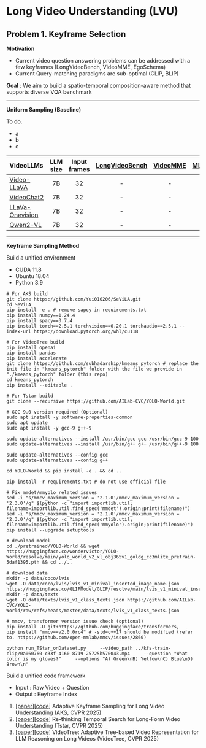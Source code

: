 # Long Video Understanding (LVU)

## Problem 1. Keyframe Selection
**Motivation**
* Current video question answering problems can be addressed with a few keyframes (LongVideoBench, VideoMME, EgoSchema)
* Current Query-matching paradigms are sub-optimal (CLIP, BLIP)

**Goal** : We aim to build a spatio-temporal composition-aware method that supports diverse VQA benchmark

---

**Uniform Sampling (Baseline)**

To do. 
* a
* b
* c

|     VideoLLMs     |  LLM size  | Input frames | [LongVideoBench](https://github.com/longvideobench/LongVideoBench) | [VideoMME](https://github.com/MME-Benchmarks/Video-MME) |  [MLVU](https://github.com/JUNJIE99/MLVU)  | [EgoTempo](https://github.com/google-research-datasets/egotempo) | [VidComposition](https://github.com/yunlong10/VidComposition) |
|:-----------------|:----------:|:------------:|:--------------:|:--------:|:------:|:--------:|:--------------:|
|   [Video-LLaVA](https://github.com/PKU-YuanGroup/Video-LLaVA)     |      7B    |       32     |        -       |     -    |    -   |     -    |        -       |
|    [VideoChat2](https://github.com/OpenGVLab/Ask-Anything/tree/main/video_chat2)     |      7B    |       32     |        -       |     -    |    -   |     -    |        -       |
| [LLaVa-Onevision](https://github.com/LLaVA-VL/LLaVA-NeXT)   |      7B    |       32     |        -       |     -    |    -   |     -    |        -       |
|     [Qwen2-VL](https://github.com/QwenLM/Qwen-VL)      |      7B    |       32     |        -       |     -    |    -   |     -    |        -       |


---

**Keyframe Sampling Method**

Build a unified environment 
* CUDA 11.8
* Ubuntu 18.04
* Python 3.9

```Shell
# For AKS build
git clone https://github.com/Yui010206/SeViLA.git
cd SeViLA
pip install -e . # remove sapcy in requirements.txt
pip install numpy==1.24.4
pip install spacy==3.7.4
pip install torch==2.5.1 torchvision==0.20.1 torchaudio==2.5.1 --index-url https://download.pytorch.org/whl/cu118
```

```Shell
# For VideoTree build
pip install openai
pip install pandas
pip install accelerate
git clone https://github.com/subhadarship/kmeans_pytorch # replace the init file in "kmeans_pytorch" folder with the file we provide in "./kmeans_pytorch" folder (this repo)
cd kmeans_pytorch
pip install --editable .
```
```Shell
# For Tstar build
git clone --recursive https://github.com/AILab-CVC/YOLO-World.git

# GCC 9.0 version required (Optional)
sudo apt install -y software-properties-common
sudo apt update
sudo apt install -y gcc-9 g++-9

sudo update-alternatives --install /usr/bin/gcc gcc /usr/bin/gcc-9 100
sudo update-alternatives --install /usr/bin/g++ g++ /usr/bin/g++-9 100

sudo update-alternatives --config gcc
sudo update-alternatives --config g++

cd YOLO-World && pip install -e . && cd .. 

pip install -r requirements.txt # do not use official file

# Fix mmdet/mmyolo related issues
sed -i "s/mmcv_maximum_version = '2.1.0'/mmcv_maximum_version = '2.3.0'/g" $(python -c "import importlib.util; filename=importlib.util.find_spec('mmdet').origin;print(filename)")
sed -i "s/mmcv_maximum_version = '2.1.0'/mmcv_maximum_version = '2.3.0'/g" $(python -c "import importlib.util; filename=importlib.util.find_spec('mmyolo').origin;print(filename)")
pip install --upgrade setuptools

# download model
cd ./pretrained/YOLO-World && wget https://huggingface.co/wondervictor/YOLO-World/resolve/main/yolo_world_v2_xl_obj365v1_goldg_cc3mlite_pretrain-5daf1395.pth && cd ../..

# download data
mkdir -p data/coco/lvis
wget -O data/coco/lvis/lvis_v1_minival_inserted_image_name.json https://huggingface.co/GLIPModel/GLIP/resolve/main/lvis_v1_minival_inserted_image_name.json
mkdir -p data/texts
wget -O data/texts/lvis_v1_class_texts.json https://github.com/AILab-CVC/YOLO-World/raw/refs/heads/master/data/texts/lvis_v1_class_texts.json

# mmcv, transformer version issue check (optional)
pip install -U git+https://github.com/huggingface/transformers,
pip install "mmcv==v2.0.0rc4" # -std=c++17 should be modified (refer to. https://github.com/open-mmlab/mmcv/issues/2860)

python run_TStar_onDataset.py     --video_path ../kfs-train-clip/0a060760-c33f-4160-8719-25725b570043.mp4     --question "What color is my gloves?"     --options "A) Green\nB) Yellow\nC) Blue\nD) Brown\n"
```


Build a unified code framework

* Input : Raw Video + Question
* Output : Keyframe Index

1. [[paper](https://arxiv.org/abs/2502.21271)][[code](https://github.com/ncTimTang/AKS)] Adaptive Keyframe Sampling for Long Video Understanding (AKS, CVPR 2025) 
2. [[paper](https://arxiv.org/abs/2504.02259)][[code](https://github.com/LongVideoHaystack/TStar)] Re-thinking Temporal Search for Long-Form Video Understanding (Tstar, CVPR 2025)
3. [[paper](https://arxiv.org/abs/2405.19209)][[code](https://github.com/Ziyang412/VideoTree)] VideoTree: Adaptive Tree-based Video Representation for LLM Reasoning on Long Videos (VideoTree, CVPR 2025)
